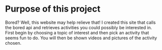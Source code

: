 # Purpose of this project

Bored? Well, this website may help relieve that! I created this site that calls the bored api and retrieves activities you could possibly be interested
in. First begin by choosing a topic of interest and then pick an activity that seems fun to do. You will then be shown videos and pictures of the activity
chosen.
